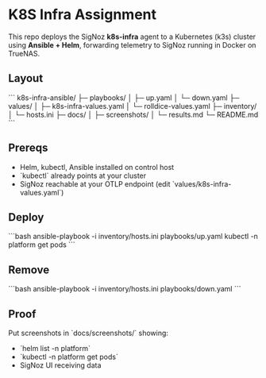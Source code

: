 # K8S Infra Assignment

This repo deploys the SigNoz **k8s-infra** agent to a Kubernetes (k3s) cluster using **Ansible + Helm**, forwarding telemetry to SigNoz running in Docker on TrueNAS.

## Layout
\`\`\`
k8s-infra-ansible/
├─ playbooks/
│  ├─ up.yaml
│  └─ down.yaml
├─ values/
│  ├─ k8s-infra-values.yaml
│  └─ rolldice-values.yaml
├─ inventory/
│  └─ hosts.ini
├─ docs/
│  ├─ screenshots/
│  └─ results.md
└─ README.md
\`\`\`

## Prereqs
- Helm, kubectl, Ansible installed on control host
- \`kubectl\` already points at your cluster
- SigNoz reachable at your OTLP endpoint (edit \`values/k8s-infra-values.yaml\`)

## Deploy
\`\`\`bash
ansible-playbook -i inventory/hosts.ini playbooks/up.yaml
kubectl -n platform get pods
\`\`\`

## Remove
\`\`\`bash
ansible-playbook -i inventory/hosts.ini playbooks/down.yaml
\`\`\`

## Proof
Put screenshots in \`docs/screenshots/\` showing:
- \`helm list -n platform\`
- \`kubectl -n platform get pods\`
- SigNoz UI receiving data
